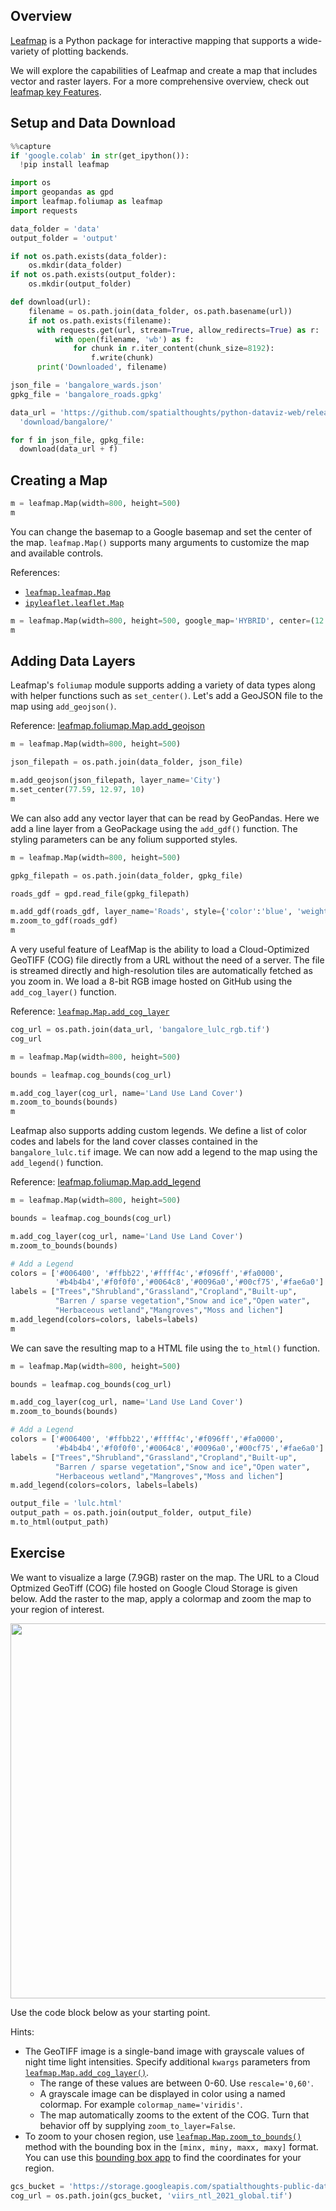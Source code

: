 ## Overview

[Leafmap](https://leafmap.org/) is a Python package for interactive mapping that supports a wide-variety of plotting backends.

We will explore the capabilities of Leafmap and create a map that includes vector and raster layers. For a more comprehensive overview, check out [leafmap key Features](https://leafmap.org/notebooks/00_key_features/).

## Setup and Data Download


```python
%%capture
if 'google.colab' in str(get_ipython()):
  !pip install leafmap
```


```python
import os
import geopandas as gpd
import leafmap.foliumap as leafmap
import requests
```


```python
data_folder = 'data'
output_folder = 'output'

if not os.path.exists(data_folder):
    os.mkdir(data_folder)
if not os.path.exists(output_folder):
    os.mkdir(output_folder)
```


```python
def download(url):
    filename = os.path.join(data_folder, os.path.basename(url))
    if not os.path.exists(filename):
      with requests.get(url, stream=True, allow_redirects=True) as r:
          with open(filename, 'wb') as f:
              for chunk in r.iter_content(chunk_size=8192):
                  f.write(chunk)
      print('Downloaded', filename)
```


```python
json_file = 'bangalore_wards.json'
gpkg_file = 'bangalore_roads.gpkg'

data_url = 'https://github.com/spatialthoughts/python-dataviz-web/releases/' \
  'download/bangalore/'

for f in json_file, gpkg_file:
  download(data_url + f)
```

## Creating a Map


```python
m = leafmap.Map(width=800, height=500)
m
```

You can change the basemap to a Google basemap and set the center of the map. `leafmap.Map()` supports many arguments to customize the map and available controls.

References:

* [`leafmap.leafmap.Map`](https://leafmap.org/leafmap/#leafmap.leafmap.Map)
* [`ipyleaflet.leaflet.Map`](https://ipyleaflet.readthedocs.io/en/latest/api_reference/index.html#ipyleaflet.leaflet.Map)


```python
m = leafmap.Map(width=800, height=500, google_map='HYBRID', center=(12.97, 77.59), zoom=10)
m
```

## Adding Data Layers

Leafmap's `foliumap` module supports adding a variety of data types along with helper functions such as `set_center()`. Let's add a GeoJSON file to the map using `add_geojson()`.

Reference: [leafmap.foliumap.Map.add_geojson](https://leafmap.org/foliumap/#leafmap.foliumap.Map.add_geojson)


```python
m = leafmap.Map(width=800, height=500)

json_filepath = os.path.join(data_folder, json_file)

m.add_geojson(json_filepath, layer_name='City')
m.set_center(77.59, 12.97, 10)
m
```

We can also add any vector layer that can be read by GeoPandas. Here we add a line layer from a GeoPackage using the `add_gdf()` function. The styling parameters can be any folium supported styles.


```python
m = leafmap.Map(width=800, height=500)

gpkg_filepath = os.path.join(data_folder, gpkg_file)

roads_gdf = gpd.read_file(gpkg_filepath)

m.add_gdf(roads_gdf, layer_name='Roads', style={'color':'blue', 'weight':0.5})
m.zoom_to_gdf(roads_gdf)
m
```

A very useful feature of LeafMap is the ability to load a Cloud-Optimized GeoTIFF (COG) file directly from a URL without the need of a server. The file is streamed directly and high-resolution tiles are automatically fetched as you zoom in. We load a 8-bit RGB image hosted on GitHub using the `add_cog_layer()` function.

Reference: [`leafmap.Map.add_cog_layer`](https://leafmap.org/leafmap/#leafmap.leafmap.Map.add_cog_layer)


```python
cog_url = os.path.join(data_url, 'bangalore_lulc_rgb.tif')
cog_url
```


```python
m = leafmap.Map(width=800, height=500)

bounds = leafmap.cog_bounds(cog_url)

m.add_cog_layer(cog_url, name='Land Use Land Cover')
m.zoom_to_bounds(bounds)
m
```

Leafmap also supports adding custom legends. We define a list of color codes and labels for the land cover classes contained in the `bangalore_lulc.tif` image. We can now add a legend to the map using the `add_legend()` function.

Reference: [leafmap.foliumap.Map.add_legend](https://leafmap.org/foliumap/#leafmap.foliumap.Map.add_legend)


```python
m = leafmap.Map(width=800, height=500)

bounds = leafmap.cog_bounds(cog_url)

m.add_cog_layer(cog_url, name='Land Use Land Cover')
m.zoom_to_bounds(bounds)

# Add a Legend
colors = ['#006400', '#ffbb22','#ffff4c','#f096ff','#fa0000',
          '#b4b4b4','#f0f0f0','#0064c8','#0096a0','#00cf75','#fae6a0']
labels = ["Trees","Shrubland","Grassland","Cropland","Built-up",
          "Barren / sparse vegetation","Snow and ice","Open water",
          "Herbaceous wetland","Mangroves","Moss and lichen"]
m.add_legend(colors=colors, labels=labels)
m
```

We can save the resulting map to a HTML file using the `to_html()` function.


```python
m = leafmap.Map(width=800, height=500)

bounds = leafmap.cog_bounds(cog_url)

m.add_cog_layer(cog_url, name='Land Use Land Cover')
m.zoom_to_bounds(bounds)

# Add a Legend
colors = ['#006400', '#ffbb22','#ffff4c','#f096ff','#fa0000',
          '#b4b4b4','#f0f0f0','#0064c8','#0096a0','#00cf75','#fae6a0']
labels = ["Trees","Shrubland","Grassland","Cropland","Built-up",
          "Barren / sparse vegetation","Snow and ice","Open water",
          "Herbaceous wetland","Mangroves","Moss and lichen"]
m.add_legend(colors=colors, labels=labels)

output_file = 'lulc.html'
output_path = os.path.join(output_folder, output_file)
m.to_html(output_path)
```

## Exercise

We want to visualize a large (7.9GB) raster on the map. The URL to a Cloud Optmized GeoTiff (COG) file hosted on Google Cloud Storage is given below. Add the raster to the map, apply a colormap and zoom the map to your region of interest.

<img src='https://courses.spatialthoughts.com/images/python_dataviz/leafmap_cog.png' width=600/>




Use the code block below as your starting point.

Hints:

* The GeoTIFF image is a single-band image with grayscale values of night time light intensities. Specify additional `kwargs` parameters from [`leafmap.Map.add_cog_layer()`](https://leafmap.org/leafmap/#leafmap.leafmap.Map.add_cog_layer).
  * The range of these values are between 0-60. Use `rescale='0,60'`.
  * A grayscale image can be displayed in color using a named colormap. For example `colormap_name='viridis'`.
  * The map automatically zooms to the extent of the COG. Turn that behavior off by supplying `zoom_to_layer=False`.
* To zoom to your chosen region, use [`leafmap.Map.zoom_to_bounds()`](https://leafmap.org/leafmap/#leafmap.leafmap.Map.zoom_to_bounds) method with the bounding box in the `[minx, miny, maxx, maxy]` format. You can use this [bounding box app](https://boundingbox.streamlit.app/) to find the coordinates for your region.


```python
gcs_bucket = 'https://storage.googleapis.com/spatialthoughts-public-data/ntl/viirs/'
cog_url = os.path.join(gcs_bucket, 'viirs_ntl_2021_global.tif')
```
